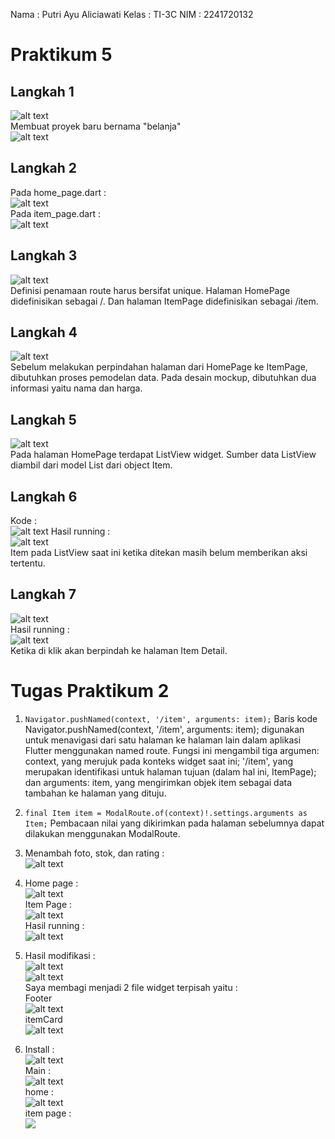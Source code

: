 Nama : Putri Ayu Aliciawati
Kelas : TI-3C
NIM : 2241720132

# Praktikum 5
## Langkah 1  
![alt text](images/prak5(1).png)  
Membuat proyek baru bernama "belanja"    
![alt text](images/prak5(2).png)

## Langkah 2
Pada home_page.dart :  
![alt text](images/prak5(3).png)  
Pada item_page.dart :  
![alt text](images/prak5(4).png)  

## Langkah 3  
![alt text](images/prak5(5).png)   
Definisi penamaan route harus bersifat unique. Halaman HomePage didefinisikan sebagai /. Dan halaman ItemPage didefinisikan sebagai /item.

## Langkah 4  
![alt text](images/prak5(6).png)  
Sebelum melakukan perpindahan halaman dari HomePage ke ItemPage, dibutuhkan proses pemodelan data. Pada desain mockup, dibutuhkan dua informasi yaitu nama dan harga.

## Langkah 5
![alt text](images/prak5(7).png)  
Pada halaman HomePage terdapat ListView widget. Sumber data ListView diambil dari model List dari object Item. 

## Langkah 6  
Kode :  
![alt text](images/prak5(8).png)
Hasil running :  
![alt text](images/prak5(9).png)    
Item pada ListView saat ini ketika ditekan masih belum memberikan aksi tertentu. 

## Langkah 7  
![alt text](images/prak5(10).png)  
Hasil running :  
![alt text](images/prak5(11).png)  
Ketika di klik akan berpindah ke halaman Item Detail.  


# Tugas Praktikum 2  
1. `Navigator.pushNamed(context, '/item', arguments: item);`   Baris kode Navigator.pushNamed(context, '/item', arguments: item); digunakan untuk menavigasi dari satu halaman ke halaman lain dalam aplikasi Flutter menggunakan named route. Fungsi ini mengambil tiga argumen: context, yang merujuk pada konteks widget saat ini; '/item', yang merupakan identifikasi untuk halaman tujuan (dalam hal ini, ItemPage); dan arguments: item, yang mengirimkan objek item sebagai data tambahan ke halaman yang dituju.

2. `final Item item = ModalRoute.of(context)!.settings.arguments as Item;` Pembacaan nilai yang dikirimkan pada halaman sebelumnya dapat dilakukan menggunakan ModalRoute.

3. Menambah foto, stok, dan rating :  
![alt text](images/soal3.png)  

4. Home page :  
![alt text](images/soal4(1).png)  
Item Page :  
![alt text](images/soal4(2).png)   
Hasil running :  
![alt text](images/soal4.gif)

5. Hasil modifikasi :  
![alt text](images/soal5(1).png)    
![alt text](images/soal5(3).png)  
Saya membagi menjadi 2 file widget terpisah yaitu :  
Footer  
![alt text](images/soal5(2).png)  
itemCard  
![alt text](images/soal5(4).png)

6. Install :  
![alt text](images/soal6(1).png)  
Main :  
![alt text](image.png)  
home :  
![alt text](images/soal6(3).png)  
item page :  
![](images/soal6(4).png)
